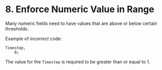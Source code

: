 # 8. Enforce Numeric Value in Range

Many numeric fields need to have values that are above or below certain
thresholds.

Example of *incorrect* code:

```
Timestep,
    0;
```

The value for the `Timestep` is required to be greater than or equal to
1.
